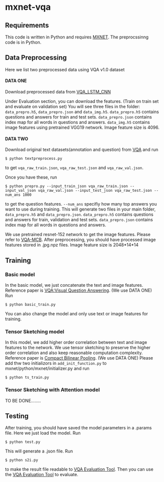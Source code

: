 # mxnet-vqa

## Requirements

This code is written in Python and requires [MXNET](http://mxnet.io/). The preprocssinng code is in Python.

## Data Preprocessing
Here we list two preprocessed data using VQA v1.0 dataset

#### DATA ONE
Download preprocessed data from [VQA_LSTM_CNN](https://github.com/VT-vision-lab/VQA_LSTM_CNN)

Under Evaluation section, you can download the features. (Train on train set and evaluate on validation set)
You will see three files in the folder: `data_prepro.h5`, `data_prepro.json` and `data_img.h5`.
`data_prepro.h5` contains questions and answers for train and test sets. `data_prepro.json` contains index map for all words in questions and answers. `data_img.h5` contains image features using pretrained VGG19 network. Image feature size is 4096.


#### DATA TWO
Download original text datasets(annotation and question) from [VQA](http://www.visualqa.org/vqa_v1_download.html) and run

```
$ python textpreprocess.py
```
to get `vqa_raw_train.json`, `vqa_raw_test.json` and `vqa_raw_val.json`.

Once you have these, run

```
$ python prepro.py --input_train_json vqa_raw_train.json --input_val_json vqa_raw_val.json --input_test_json vqa_raw_test.json --num_ans 1000
```

to get the question features. `--num_ans` specifiy how many top answers you want to use during training. This will generate two files in your main folder, `data_prepro.h5` and `data_prepro.json`. `data_prepro.h5` contains questions and answers for train, validation and test sets. `data_prepro.json` contains index map for all words in questions and answers. 

We use pretrained resnet-152 network to get the image features. Please refer to [VQA-MCB](https://github.com/akirafukui/vqa-mcb/tree/master/preprocess). After preprocessing, you should have processed image features stored in .jpg.npz files. Image feature size is 2048\*14\*14

## Training
### Basic model
In the basic model, we just concatenate the text and image features. Reference paper is [VQA:Visual Question Answering](https://arxiv.org/abs/1505.00468). (We use DATA ONE) Run
```
$ python basic_train.py
```
You can also change the model and only use text or image features for training.
### Tensor Sketching model
In this model, we add higher order correlation between text and image features to the network. We use tensor sketching to preserve the higher order correlation and also keep reasonable computation complexity. Reference paper is [Compact Bilinear Pooling](https://arxiv.org/abs/1511.06062). (We use DATA ONE) Please add thw two initializors in `add_init_function.py` to mxnet/python/mxnet/initializer.py and run
```
$ python ts_train.py
```
### Tensor Sketching with Attention model
TO BE DONE........
## Testing
After training, you should have saved the model parameters in a .params file. Here we just load the model.
Run
```
$ python test.py
```
This will generate a .json file. Run 
```
$ python s2i.py
```
to make the result file readable to [VQA Evaluation Tool](https://github.com/VT-vision-lab/VQA/). Then you can use the [VQA Evaluation Tool](https://github.com/VT-vision-lab/VQA/) to evaluate.
